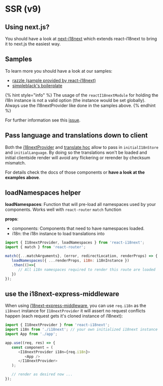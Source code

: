 # SSR (v9)

## Using next.js?

You should have a look at [next-i18next](https://github.com/isaachinman/next-i18next) which extends react-i18next to bring it to next.js the easiest way.

## Samples

To learn more you should have a look at our samples:

* [razzle (sample provided by react-i18next)](https://github.com/i18next/react-i18next/tree/v9.x.x/example/razzle-ssr)
* [simpleblack's boilerplate](https://github.com/simpleblack/react-redux-universal-hot-example)

{% hint style="info" %}
The usage of the `reactI18nextModule` for holding the i18n instance is not a valid option (the instance would be set globally). Always use the I18nextProvider like done in the samples above.
{% endhint %}

For further information see this [issue](https://github.com/i18next/react-i18next/issues/375).

## Pass language and translations down to client

Both the [i18nextProvider](i18nextprovider.md) and [translate hoc](serverside-rendering.md) allow to pass in `initialI18nStore` and `initialLanguage`. By doing so the translations won't be loaded and initial clientside render will avoid any flickering or rerender by checksum mismatch.

For details check the docs of those components or **have a look at the examples above**.

## loadNamespaces helper

**loadNamespaces**: Function that will pre-load all namespaces used by your components. Works well with `react-router` `match` function

**props**:

* components: Components that need to have namespaces loaded.
* i18n: the i18n instance to load translations into

```javascript
import { I18nextProvider, loadNamespaces } from 'react-i18next';
import { match } from 'react-router';

match({...matchArguments}, (error, redirectLocation, renderProps) => {
   loadNamespaces({ ...renderProps, i18n: i18nInstance })
   .then(()=>{
      // All i18n namespaces required to render this route are loaded   
   })
});
```

## use the i18next-express-middleware

When using [i18next-express-middleware](https://github.com/i18next/i18next-express-middleware), you can use `req.i18n` as the `i18next` instance for `I18nextProvider` it will assert no request conflicts happen (each request gets it's cloned instance of i18next):

```javascript
import { I18nextProvider } from 'react-i18next';
import i18n from './i18next'; // your own initialized i18next instance
import App from './app';

app.use((req, res) => {
   const component = (
      <I18nextProvider i18n={req.i18n}>
         <App />
      </I18nextProvider>
   );

   // render as desired now ...
});
```
